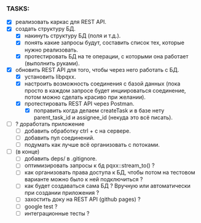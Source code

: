 ### TASKS:
- [x] реализовать каркас для REST API.
- [x] создать структуру БД.
    - [x] накинуть структуру БД (поля и т.д.).
    - [x] понять какие запросы будут, составить список тех, которые нужно реализовать.
    - [x] протестировать БД на те операции, с которыми она работает (выполнить руками). 
- [x] обновить REST API для того, чтобы через него работать с БД.
    - [x] установить libpqxx.
    - [x] настроить возможность соединения с базой данных (пока просто в каждом запросе будет инциироваться соединение, потом можно сделать красиво при желании).
    - [x] протестировать REST API через Postman.
        - [x] поправить когда делаем createTask и в базе нету parent_task_id и assignee_id (некуда это всё писать).
- [ ] ? доработать приложение
    - [ ] добавить обработку ctrl + c на сервере.
    - [ ] добавить пул соединений.
    - [ ] подумать как лучше всё организовать с потоками.

- [ ] (в конце) 
    - [ ] добавить deps/ в .gitignore.
    - [ ] оптимизировать запросы к бд pqxx::stream_to() ?
    - [ ] как организовать права доступа к БД, чтобы потом на тестовом варианте можно было к ней подключиться ?
    - [ ] как будет создаваться сама БД ? Вручную или автоматически при создании приложения ?
    - [ ] захостить доку на REST API (github pages) ? 
    - [ ] google test ? 
    - [ ] интеграционные тесты ?